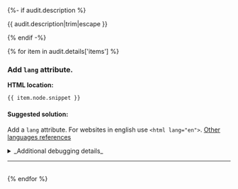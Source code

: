 {%- if audit.description %}

{{ audit.description|trim|escape }}

{% endif -%}

{% for item in audit.details['items'] %}

### Add `lang` attribute.

__HTML location:__

```html
{{ item.node.snippet }}
```

#### Suggested solution:
Add a `lang` attribute. For websites in english use `<html lang="en">`. [Other languages references](https://www.w3schools.com/tags/ref_language_codes.asp)

<details>
<summary>_Additional debugging details_</summary>
Selector:<br>
<code>{{ item.node.path }}</code>

Path:<br>
<code>{{ item.node.selector }}</code>

More detailed explanation:<br>
{{ item.node.explanation|escape|replace('  ', '<br>') }}
</details>

<hr>

<br>
{% endfor %}